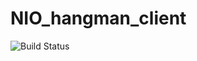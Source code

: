# NIO_hangman_client 
![Build Status](https://travis-ci.org/GiantPanda0090/NIO_hangman_client.svg?branch=master)
